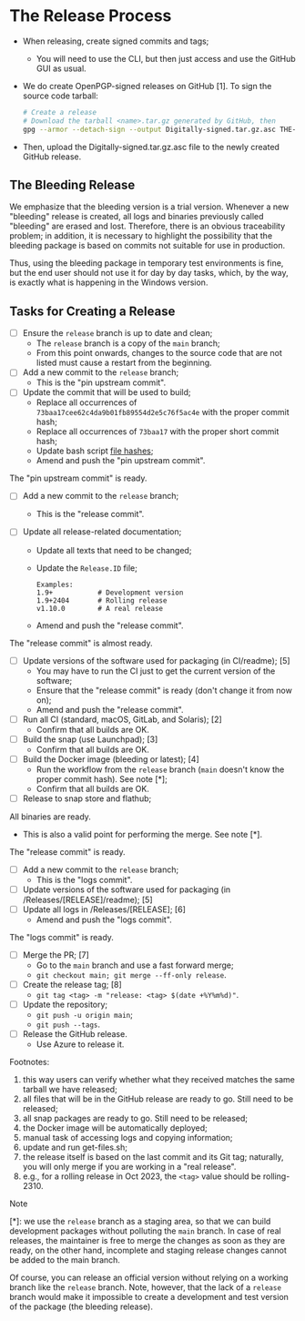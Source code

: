 # The Release Process

- When releasing, create signed commits and tags;
  - You will need to use the CLI, but then just access and use the GitHub GUI as usual.
- We do create OpenPGP-signed releases on GitHub [1]. To sign the source code tarball:

  ```bash
  # Create a release
  # Download the tarball <name>.tar.gz generated by GitHub, then
  gpg --armor --detach-sign --output Digitally-signed.tar.gz.asc THE-DOWNLOADED-TARBALL-RELEASE-FILE.tar.gz
  ```

- Then, upload the Digitally-signed.tar.gz.asc file to the newly created GitHub release.

## The Bleeding Release

We emphasize that the bleeding version is a trial version. Whenever a new "bleeding" release is created, all logs and
binaries previously called "bleeding" are erased and lost. Therefore, there is an obvious traceability problem; in
addition, it is necessary to highlight the possibility that the bleeding package is based on commits not suitable for
use in production.

Thus, using the bleeding package in temporary test environments is fine, but the end user should not use it for day by
day tasks, which, by the way, is exactly what is happening in the Windows version.

## Tasks for Creating a Release

- [ ] Ensure the `release` branch is up to date and clean;
  - The `release` branch is a copy of the `main` branch;
  - From this point onwards, changes to the source code that are not listed must cause a restart from the beginning.
- [ ] Add a new commit to the `release` branch;
  - This is the "pin upstream commit".
- [ ] Update the commit that will be used to build;
  - Replace all occurrences of `73baa17cee62c4da9b01fb89554d2e5c76f5ac4e` with the proper commit hash;
  - Replace all occurrences of `73baa17` with the proper short commit hash;
  - Update bash script [file hashes](../CONTRIBUTING.md#create-a-suitable-pr);
  - Amend and push the "pin upstream commit".

The "pin upstream commit" is ready.

- [ ] Add a new commit to the `release` branch;
  - This is the "release commit".
- [ ] Update all release-related documentation;

  - Update all texts that need to be changed;
  - Update the `Release.ID` file;

    ```text
    Examples:
    1.9+           # Development version
    1.9+2404       # Rolling release
    v1.10.0        # A real release
    ```

  - Amend and push the "release commit".

The "release commit" is almost ready.

- [ ] Update versions of the software used for packaging (in CI/readme); [5]
  - You may have to run the CI just to get the current version of the software;
  - Ensure that the "release commit" is ready (don't change it from now on);
  - Amend and push the "release commit".
- [ ] Run all CI (standard, macOS, GitLab, and Solaris); [2]
  - Confirm that all builds are OK.
- [ ] Build the snap (use Launchpad); [3]
  - Confirm that all builds are OK.
- [ ] Build the Docker image (bleeding or latest); [4]
  - Run the workflow from the `release` branch (`main` doesn't know the proper commit hash). See note [*];
  - Confirm that all builds are OK.
- [ ] Release to snap store and flathub;

All binaries are ready.

- This is also a valid point for performing the merge. See note [*].

The "release commit" is ready.

- [ ] Add a new commit to the `release` branch;
  - This is the "logs commit".
- [ ] Update versions of the software used for packaging (in /Releases/[RELEASE]/readme); [5]
- [ ] Update all logs in /Releases/[RELEASE]; [6]
  - Amend and push the "logs commit".

The "logs commit" is ready.

- [ ] Merge the PR; [7]
  - Go to the `main` branch and use a fast forward merge;
  - `git checkout main; git merge --ff-only release`.
- [ ] Create the release tag; [8]
  - `git tag <tag> -m "release: <tag> $(date +%Y%m%d)"`.
- [ ] Update the repository;
  - `git push -u origin main`;
  - `git push --tags`.
- [ ] Release the GitHub release.
  - Use Azure to release it.

Footnotes:

1. this way users can verify whether what they received matches the same tarball we have released;
2. all files that will be in the GitHub release are ready to go. Still need to be released;
3. all snap packages are ready to go. Still need to be released;
4. the Docker image will be automatically deployed;
5. manual task of accessing logs and copying information;
6. update and run get-files.sh;
7. the release itself is based on the last commit and its Git tag; naturally, you will only merge if you are working in
   a "real release".
8. e.g., for a rolling release in Oct 2023, the `<tag>` value should be rolling-2310.

> [!NOTE]
>
> [*]: we use the `release` branch as a staging area, so that we can build development packages without polluting the
> `main` branch. In case of real releases, the maintainer is free to merge the changes as soon as they are ready, on the
> other hand, incomplete and staging release changes cannot be added to the main branch.
>
> Of course, you can release an official version without relying on a working branch like the `release` branch. Note,
> however, that the lack of a `release` branch would make it impossible to create a development and test version of the
> package (the bleeding release).
